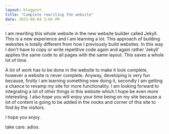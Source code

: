 ```yaml
---
layout: blogpost
title: "Complete rewriting the website"
date: 2023-08-04 3:04 PM
---
```

I am rewriting this whole website in the new website builder called Jekyll. This is a new experience and I am learning a lot. This approach of building websites is totally different from how I previously build websites. In this way I don't have to copy or write repetitive code again and again rather 'Jekyll' applies the same code to all pages with the same layout. This saves a whole lot of time.  

A lot of work has to be done in the website to make it look complete, however a website is never complete. Anyway, developing is very fun because, firstly I am learning something new doing it, secondly I am getting a chance to revamp my site for more functionality. I am looking forward to integrating a lot of other things in this website which I hope be even more interesting. I also hope you will enjoy your time being on my site because a lot of content is going to be added in the nooks and corner of this site to find by the visitors.  

I hope you enjoy.  

take care. adios.
